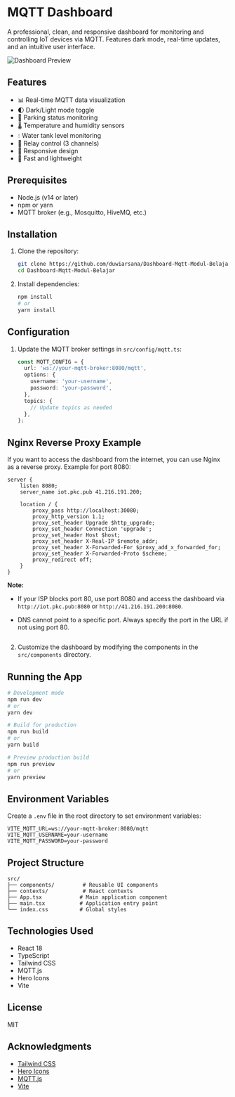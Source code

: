 # MQTT Dashboard

A professional, clean, and responsive dashboard for monitoring and controlling IoT devices via MQTT. Features dark mode, real-time updates, and an intuitive user interface.

![Dashboard Preview](public/dashboard-preview.png)

## Features

- 📊 Real-time MQTT data visualization
- 🌓 Dark/Light mode toggle
- 🚦 Parking status monitoring
- 🌡️ Temperature and humidity sensors
- 💧 Water tank level monitoring
- 🔌 Relay control (3 channels)
- 📱 Responsive design
- 🚀 Fast and lightweight

## Prerequisites

- Node.js (v14 or later)
- npm or yarn
- MQTT broker (e.g., Mosquitto, HiveMQ, etc.)

## Installation

1. Clone the repository:
   ```bash
   git clone https://github.com/duwiarsana/Dashboard-Mqtt-Modul-Belajar.git
   cd Dashboard-Mqtt-Modul-Belajar
   ```

2. Install dependencies:
   ```bash
   npm install
   # or
   yarn install
   ```

## Configuration

1. Update the MQTT broker settings in `src/config/mqtt.ts`:
   ```typescript
   const MQTT_CONFIG = {
     url: 'ws://your-mqtt-broker:8080/mqtt',
     options: {
       username: 'your-username',
       password: 'your-password',
     },
     topics: {
       // Update topics as needed
     },
   };

## Nginx Reverse Proxy Example

If you want to access the dashboard from the internet, you can use Nginx as a reverse proxy. Example for port 8080:

```nginx
server {
    listen 8080;
    server_name iot.pkc.pub 41.216.191.200;

    location / {
        proxy_pass http://localhost:30080;
        proxy_http_version 1.1;
        proxy_set_header Upgrade $http_upgrade;
        proxy_set_header Connection 'upgrade';
        proxy_set_header Host $host;
        proxy_set_header X-Real-IP $remote_addr;
        proxy_set_header X-Forwarded-For $proxy_add_x_forwarded_for;
        proxy_set_header X-Forwarded-Proto $scheme;
        proxy_redirect off;
    }
}
```

**Note:**
- If your ISP blocks port 80, use port 8080 and access the dashboard via `http://iot.pkc.pub:8080` or `http://41.216.191.200:8080`.
- DNS cannot point to a specific port. Always specify the port in the URL if not using port 80.

   ```

2. Customize the dashboard by modifying the components in the `src/components` directory.

## Running the App

```bash
# Development mode
npm run dev
# or
yarn dev

# Build for production
npm run build
# or
yarn build

# Preview production build
npm run preview
# or
yarn preview
```

## Environment Variables

Create a `.env` file in the root directory to set environment variables:

```env
VITE_MQTT_URL=ws://your-mqtt-broker:8080/mqtt
VITE_MQTT_USERNAME=your-username
VITE_MQTT_PASSWORD=your-password
```

## Project Structure

```
src/
├── components/         # Reusable UI components
├── contexts/           # React contexts
├── App.tsx            # Main application component
├── main.tsx           # Application entry point
└── index.css          # Global styles
```

## Technologies Used

- React 18
- TypeScript
- Tailwind CSS
- MQTT.js
- Hero Icons
- Vite

## License

MIT

## Acknowledgments

- [Tailwind CSS](https://tailwindcss.com/)
- [Hero Icons](https://heroicons.com/)
- [MQTT.js](https://github.com/mqttjs/MQTT.js/)
- [Vite](https://vitejs.dev/)
